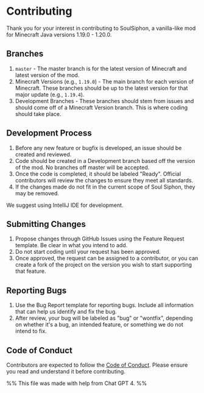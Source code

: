 # Contributing

Thank you for your interest in contributing to SoulSiphon, a vanilla-like mod for Minecraft Java versions 1.19.0 - 1.20.0. 

## Branches
1. `master` - The master branch is for the latest version of Minecraft and latest version of the mod.
2. Minecraft Versions (e.g., `1.19.0`) - The main branch for each version of Minecraft. These branches should be up to the latest version for that major update (e.g., `1.19.4`).
3. Development Branches - These branches should stem from issues and should come off of a Minecraft Version branch. This is where coding should take place.

## Development Process
1. Before any new feature or bugfix is developed, an issue should be created and reviewed.
2. Code should be created in a Development branch based off the version of the mod. No branches off master will be accepted.
3. Once the code is completed, it should be labeled "Ready". Official contributors will review the changes to ensure they meet all standards.
4. If the changes made do not fit in the current scope of Soul Siphon, they may be removed.

We suggest using IntelliJ IDE for development.

## Submitting Changes
1. Propose changes through GitHub Issues using the Feature Request template. Be clear in what you intend to add.
2. Do not start coding until your request has been approved.
3. Once approved, the request can be assigned to a contributor, or you can create a fork of the project on the version you wish to start supporting that feature.

## Reporting Bugs
1. Use the Bug Report template for reporting bugs. Include all information that can help us identify and fix the bug.
2. After review, your bug will be labeled as "bug" or "wontfix", depending on whether it's a bug, an intended feature, or something we do not intend to fix.

## Code of Conduct
Contributors are expected to follow the [Code of Conduct](CODE_OF_CONDUCT.md). Please ensure you read and understand it before contributing.

%%
This file was made with help from Chat GPT 4.
%%